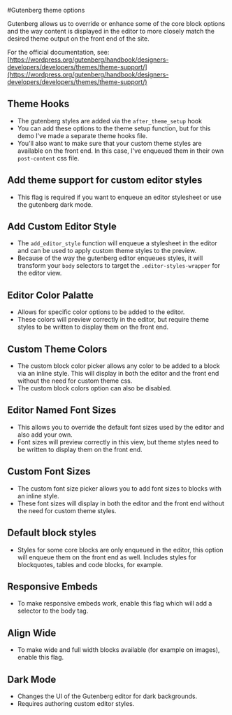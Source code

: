 #Gutenberg theme options

Gutenberg allows us to override or enhance some of the core block options and the way content is displayed in the editor to more closely match the desired theme output on the front end of the site.

For the official documentation, see: [https://wordpress.org/gutenberg/handbook/designers-developers/developers/themes/theme-support/](https://wordpress.org/gutenberg/handbook/designers-developers/developers/themes/theme-support/)

## Theme Hooks
- The gutenberg styles are added via the `after_theme_setup` hook
- You can add these options to the theme setup function, but for this demo I've made a separate theme hooks file.
- You'll also want to make sure that your custom theme styles are available on the front end. In this case, I've enqueued them in their own `post-content` css file.

## Add theme support for custom editor styles
- This flag is required if you want to enqueue an editor stylesheet or use the gutenberg dark mode.

## Add Custom Editor Style
- The `add_editor_style` function will enqueue a stylesheet in the editor and can be used to apply custom theme styles to the preview.
- Because of the way the gutenberg editor enqueues styles, it will transform your `body` selectors to target the `.editor-styles-wrapper` for the editor view.

## Editor Color Palatte
- Allows for specific color options to be added to the editor.
- These colors will preview correctly in the editor, but require theme styles to be written to display them on the front end.

## Custom Theme Colors
- The custom block color picker allows any color to be added to a block via an inline style. This will display in both the editor and the front end without the need for custom theme css.
- The custom block colors option can also be disabled.

## Editor Named Font Sizes
- This allows you to override the default font sizes used by the editor and also add your own.
- Font sizes will preview correctly in this view, but theme styles need to be written to display them on the front end.

## Custom Font Sizes
- The custom font size picker allows you to add font sizes to blocks with an inline style.
- These font sizes will display in both the editor and the front end without the need for custom theme styles.

## Default block styles
- Styles for some core blocks are only enqueued in the editor, this option will enqueue them on the front end as well. Includes styles for blockquotes, tables and code blocks, for example.

## Responsive Embeds
- To make responsive embeds work, enable this flag which will add a selector to the body tag.

## Align Wide
- To make wide and full width blocks available (for example on images), enable this flag.

## Dark Mode
- Changes the UI of the Gutenberg editor for dark backgrounds.
- Requires authoring custom editor styles.

